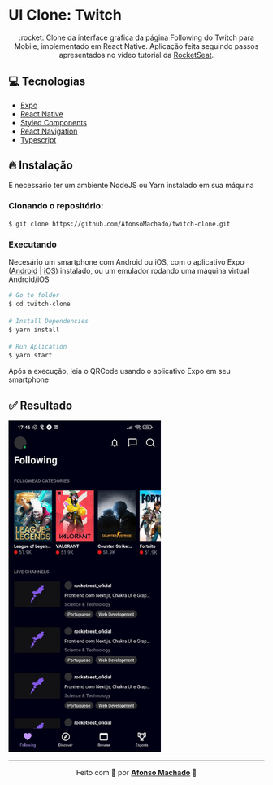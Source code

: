 # UI Clone: Twitch

<p align="center">:rocket: Clone da interface gráfica da página Following do Twitch para Mobile, implementado em React Native.
 Aplicação feita seguindo passos apresentados no vídeo tutorial da <a href="https://www.youtube.com/watch?v=bJVp_vlvMwQ">RocketSeat</a>.
</p>

## :computer: Tecnologias
<ul>
  <li><a href="https://expo.io/">Expo</a></li>
  <li><a href="https://reactnative.dev/">React Native</a></li>
  <li><a href="https://styled-components.com/">Styled Components</a></li>
  <li><a href="https://reactnavigation.org/">React Navigation</a></li>
  <li><a href="React Navigation">Typescript</a></li>
</a></li>
</ul>

## :fire: Instalação

É necessário ter um ambiente NodeJS ou Yarn instalado em sua máquina

### Clonando o repositório:

```
$ git clone https://github.com/AfonsoMachado/twitch-clone.git
```

### Executando

Necesário um smartphone com Android ou iOS, com o aplicativo Expo ([Android](https://play.google.com/store/apps/details?id=host.exp.exponent) | [iOS](https://apps.apple.com/br/app/expo-client/id982107779)) instalado, ou um emulador rodando uma máquina virtual Android/iOS

```bash
# Go to folder
$ cd twitch-clone

# Install Dependencies
$ yarn install

# Run Aplication
$ yarn start
```
Após a execução, leia o QRCode usando o aplicativo Expo em seu smartphone

## :white_check_mark: Resultado

<img src="https://github.com/AfonsoMachado/twitch-clone/blob/master/result.jpg" alt="Logo" width="300"/>   

---

<p align="center">Feito com 💜 por <strong><a href="https://www.linkedin.com/in/AfonsoMachado/">Afonso Machado</a> 🥰 </strong> </p>
